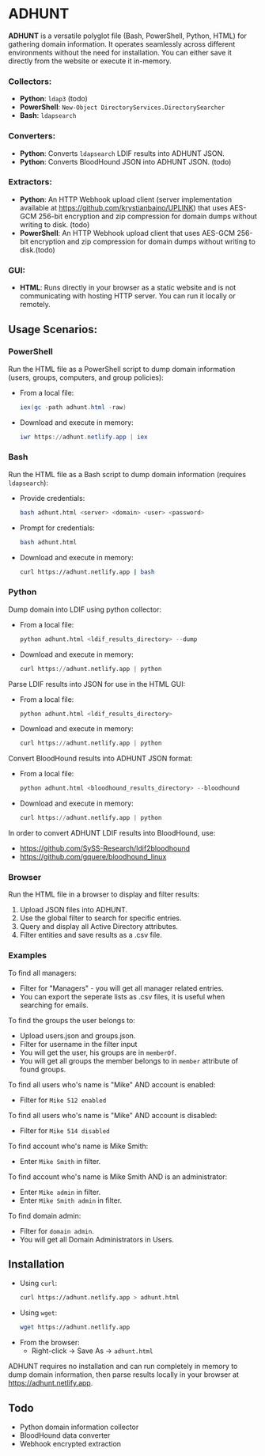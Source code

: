 # ADHUNT

**ADHUNT** is a versatile polyglot file (Bash, PowerShell, Python, HTML) for gathering domain information. It operates seamlessly across different environments without the need for installation. You can either save it directly from the website or execute it in-memory.

### Collectors:
- **Python**: `ldap3` (todo)
- **PowerShell**: `New-Object DirectoryServices.DirectorySearcher`
- **Bash**: `ldapsearch`

### Converters:
- **Python**: Converts `ldapsearch` LDIF results into ADHUNT JSON.
- **Python**: Converts BloodHound JSON into ADHUNT JSON. (todo)

### Extractors:
- **Python**: An HTTP Webhook upload client (server implementation available at https://github.com/krystianbajno/UPLINK) that uses AES-GCM 256-bit encryption and zip compression for domain dumps without writing to disk. (todo)
- **PowerShell**: An HTTP Webhook upload client that uses AES-GCM 256-bit encryption and zip compression for domain dumps without writing to disk.(todo)

### GUI:

- **HTML**: Runs directly in your browser as a static website and is not communicating with hosting HTTP server. You can run it locally or remotely.

## Usage Scenarios:

### PowerShell
Run the HTML file as a PowerShell script to dump domain information (users, groups, computers, and group policies):
- From a local file:
  ```powershell
  iex(gc -path adhunt.html -raw)
  ```
- Download and execute in memory:
  ```powershell
  iwr https://adhunt.netlify.app | iex
  ```

### Bash
Run the HTML file as a Bash script to dump domain information (requires `ldapsearch`):
- Provide credentials:
  ```bash
  bash adhunt.html <server> <domain> <user> <password>
  ```
- Prompt for credentials:
  ```bash
  bash adhunt.html
  ```
- Download and execute in memory:
  ```bash
  curl https://adhunt.netlify.app | bash
  ```

### Python
Dump domain into LDIF using python collector:
- From a local file:
  ```python
  python adhunt.html <ldif_results_directory> --dump
  ```
- Download and execute in memory:
  ```python
  curl https://adhunt.netlify.app | python
  ```
  
Parse LDIF results into JSON for use in the HTML GUI:
- From a local file:
  ```python
  python adhunt.html <ldif_results_directory>
  ```
- Download and execute in memory:
  ```python
  curl https://adhunt.netlify.app | python
  ```

Convert BloodHound results into ADHUNT JSON format:
- From a local file:
  ```python
  python adhunt.html <bloodhound_results_directory> --bloodhound
  ```
  
- Download and execute in memory:
  ```python
  curl https://adhunt.netlify.app | python
  ```

In order to convert ADHUNT LDIF results into BloodHound, use:
- https://github.com/SySS-Research/ldif2bloodhound
- https://github.com/gquere/bloodhound_linux

### Browser
Run the HTML file in a browser to display and filter results:
1. Upload JSON files into ADHUNT.
2. Use the global filter to search for specific entries.
3. Query and display all Active Directory attributes.
4. Filter entities and save results as a .csv file.

### Examples
To find all managers:
- Filter for "Managers" - you will get all manager related entries.
- You can export the seperate lists as .csv files, it is useful when searching for emails.

To find the groups the user belongs to:
- Upload users.json and groups.json.
- Filter for username in the filter input
- You will get the user, his groups are in `memberOf`.
- You will get all groups the member belongs to in `member` attribute of found groups.

To find all users who's name is "Mike" AND account is enabled:
- Filter for `Mike 512 enabled`

To find all users who's name is "Mike" AND account is disabled:
- Filter for `Mike 514 disabled`

To find account who's name is Mike Smith:
- Enter `Mike Smith` in filter.

To find account who's name is Mike Smith AND is an administrator:
- Enter `Mike admin` in filter.
- Enter `Mike Smith admin` in filter.

To find domain admin:
- Filter for `domain admin`.
- You will get all Domain Administrators in Users.

## Installation

- Using `curl`:
  ```bash
  curl https://adhunt.netlify.app > adhunt.html
  ```
- Using `wget`:
  ```bash
  wget https://adhunt.netlify.app
  ```
- From the browser:
  - Right-click -> Save As -> `adhunt.html`

ADHUNT requires no installation and can run completely in memory to dump domain information, then parse results locally in your browser at https://adhunt.netlify.app.

## Todo

- Python domain information collector
- BloodHound data converter
- Webhook encrypted extraction
